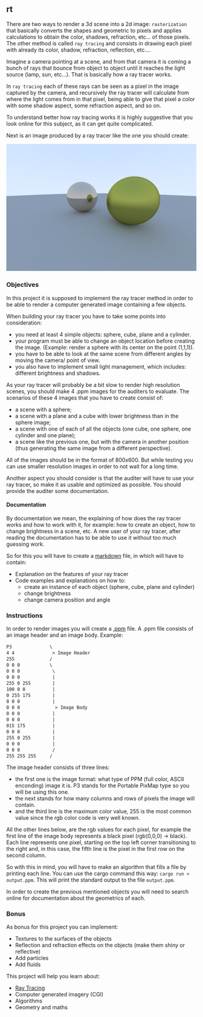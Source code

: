 ## rt

There are two ways to render a 3d scene into a 2d image: `rasterization` that basically converts the shapes and geometric to pixels and applies calculations to obtain the color, shadows, refraction, etc... of those pixels. The other method is called `ray tracing` and consists in drawing each pixel with already its color, shadow, refraction, reflection, etc....

Imagine a camera pointing at a scene, and from that camera it is coming a bunch of rays that bounce from object to object until it reaches the light source (lamp, sun, etc...). That is basically how a ray tracer works.

In `ray tracing` each of these rays can be seen as a pixel in the image captured by the camera, and recursively the ray tracer will calculate from where the light comes from in that pixel, being able to give that pixel a color with some shadow aspect, some refraction aspect, and so on.

To understand better how ray tracing works it is highly suggestive that you look online for this subject, as it can get quite complicated.

Next is an image produced by a ray tracer like the one you should create:

![image.png](raytrace3.png)

### Objectives

In this project it is supposed to implement the ray tracer method in order to be able to render a computer generated image containing a few objects.

When building your ray tracer you have to take some points into consideration:

- you need at least 4 simple objects: sphere, cube, plane and a cylinder.
- your program must be able to change an object location before creating the image. (Example: render a sphere with its center on the point (1,1,1)).
- you have to be able to look at the same scene from different angles by moving the camera/ point of view.
- you also have to implement small light management, which includes: different brightness and shadows.

As your ray tracer will probably be a bit slow to render high resolution scenes, you should make 4 .ppm images for the auditers to evaluate. The scenarios of these 4 images that you have to create consist of:

- a scene with a sphere;
- a scene with a plane and a cube with lower brightness than in the sphere image;
- a scene with one of each of all the objects (one cube, one sphere, one cylinder and one plane);
- a scene like the previous one, but with the camera in another position (thus generating the same image from a different perspective).

All of the images should be in the format of 800x600. But while testing you can use smaller resolution images in order to not wait for a long time.

Another aspect you should consider is that the auditer will have to use your ray tracer, so make it as usable and optimized as possible. You should provide the auditer some documentation.

#### Documentation

By documentation we mean, the explaining of how does the ray tracer works and how to work with it, for example: how to create an object, how to change brightness in a scene, etc. A new user of your ray tracer, after reading the documentation has to be able to use it without too much guessing work.

So for this you will have to create a [markdown](https://www.markdownguide.org/getting-started/) file, in which will have to contain:

- Explanation on the features of your ray tracer
- Code examples and explanations on how to:
  - create an instance of each object (sphere, cube, plane and cylinder)
  - change brightness
  - change camera position and angle

### Instructions

In order to render images you will create a [.ppm](https://www.cs.swarthmore.edu/~soni/cs35/f13/Labs/extras/01/ppm_info.html) file. A .ppm file consists of an image header and an image body. Example:

```
P3              \
4 4              > Image Header
255             /
0 0 0           \
0 0 0            \
0 0 0            |
255 0 255        |
100 0 0          |
0 255 175        |
0 0 0            |
0 0 0             > Image Body
0 0 0            |
0 0 0            |
015 175          |
0 0 0            |
255 0 255        |
0 0 0            |
0 0 0            /
255 255 255     /
```

The image header consists of three lines:

- the first one is the image format: what type of PPM (full color, ASCII enconding) image it is. P3 stands for the Portable PixMap type so you will be using this one.
- the next stands for how many columns and rows of pixels the image will contain.
- and the third line is the maximum color value, 255 is the most common value since the rgb color code is very well known.

All the other lines below, are the rgb values for each pixel, for example the first line of the image body represents a black pixel (rgb(0,0,0) -> black). Each line represents one pixel, starting on the top left corner transitioning to the right and, in this case, the fifth line is the pixel in the first row on the second column.

So with this in mind, you will have to make an algorithm that fills a file by printing each line. You can use the cargo command this way: `cargo run > output.ppm`. This will print the standard output to the file `output.ppm`.

In order to create the previous mentioned objects you will need to search online for documentation about the geometrics of each.

### Bonus

As bonus for this project you can implement:

- Textures to the surfaces of the objects
- Reflection and refraction effects on the objects (make them shiny or reflective)
- Add particles
- Add fluids

This project will help you learn about:

- [Ray Tracing](<https://en.wikipedia.org/wiki/Ray_tracing_(graphics)>)
- Computer generated imagery (CGI)
- Algorithms
- Geometry and maths
